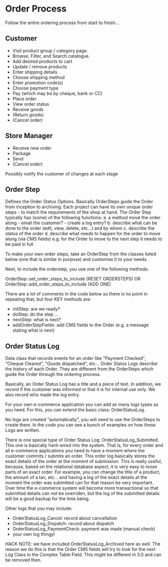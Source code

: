 
Order Process
=============

Follow the entire ordering process from start to finish...

Customer
--------

 - Visit product group / category page.
 - Browse, Filter, and Search catalogue.
 - Add desired products to cart
 - Update / remove products
 - Enter shipping details
 - Choose shipping method
 - Enter promotion code(s)
 - Choose payment type
 - Pay (which may be by cheque, bank or CC)
 - Place order
 - View order status
 - Receive goods
 - (Return goods)
 - (Cancel order)


Store Manager
-------------

 - Receive new order
 - Package
 - Send
 - (Cancel order)

Possibly notify the customer of changes at each stage


Order Step
----------

Defines the Order Status Options. Basically OrderSteps guide the Order from inception to archiving.
Each project can have its own unique order steps - to match the requirements of the shop at hand.
The Order Step typically has (some) of the following functions:
a. a method move the order along
	- email the customer?
	- create a log entry?
b. describe what can be done to the order (edit, view, delete, etc...) and by whom
c. describe the status of the order
d. describe what needs to happen for the order to move along (via CMS fields)
	e.g. for the Order to move to the next step it needs to be paid in full

To make your own order steps, take an OrderStep from the classes listed below (one that is similar in purpose)
and customise it to your needs.

Next, to include the orderstep, you use one of the following methods:

OrderStep::set_order_steps_to_include (RESET ORDERSTEPS)
OR
OrderStep::add_order_steps_to_include (ADD ONE)

There are a lot of comments in the code below so there is no point in repeating that, but four KEY methods are:
- initStep: are we ready?
- doStep: do the step ...
- nextStep: what is next?
- addOrderStepFields: add CMS fields to the Order (e.g. a message stating what is next)



Order Status Log
----------------

Data class that records events for an order like "Payment Checked", "Cheque Cleared", "Goods dispatched", etc...
Order Status Logs describe the history of each Order.
They are different from the OrderSteps which guide the Order through the ordering process.

Basically, an Order Status Log has a title and a piece of text.
In addition, we record if the customer was informed or that it is for internal use only.
We also record who made the log entry.

For your own e-commerce application you can add as many logs types as you need.
For this, you can extend the basic class: OrderStatusLog.

No logs are created "automatically", you will need to use the OrderSteps to create them.
In the code you can see a bunch of examples on how these Logs are written.

There is one special type of Order Status Log: OrderStatusLog_Submitted.
This one is basically hard-wired into the system.
That is, for every order and all e-commerce applications you need to have a moment where the customer commits / submits an order.
This order log basically stores the exact details of the order at the moment of submission.
This is really useful, because, based on the relational database aspect, it is very easy to loose parts of an exact order.
For example, you can change the title of a product, the amount of a tax, etc... and having a log of the exact details
at the moment the order was submitted can for that reason be very important.  Over time the e-commerce system will become
more transactional so that submitted details can not be overriden, but the log of the submitted details will be a good backup
for the time being.

Other logs that you may include:
- OrderStatusLog_Cancel: record about cancellation
- OrderStatusLog_Dispatch: record about dispatch
- OrderStatusLog_PaymentCheck: payment was made (manual check)
- your own log thingy!

HACK NOTE: we have included OrderStatusLog_Archived here as well.
The reason we do this is that the Order CMS fields will try to look for the next Log Class in the
Complex Table Field. This might be different in 3.0 and can be removed then.
